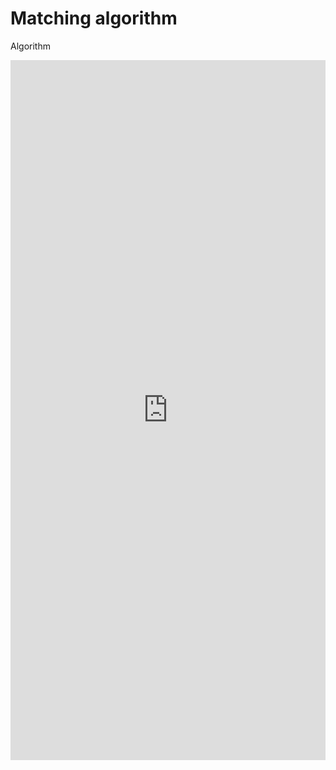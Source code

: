 # Matching algorithm
 Algorithm


<iframe src="https://prod.ebiodiv.org/scoring" style="width:100%; height: 70rem; padding: 0; border: none">

